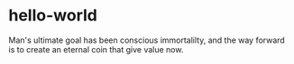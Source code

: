 # hello-world
Man's ultimate goal has been conscious immortalilty, and the way forward is to  create an eternal coin that give  value now.

